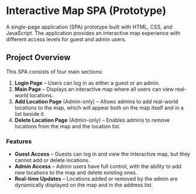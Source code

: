 # Interactive Map SPA (Prototype)

A single-page application (SPA) prototype built with HTML, CSS, and JavaScript. The application provides an interactive map experience with different access levels for guest and admin users.

## Project Overview

This SPA consists of four main sections:

1. **Login Page** – Users can log in as either a guest or an admin.
2. **Main Page** – Displays an interactive map where all users can view real-world locations.
3. **Add Location Page** (Admin-only) – Allows admins to add real-world locations to the map, which will appear both on the map itself and in a list beside it.
4. **Delete Location Page** (Admin-only) – Enables admins to remove locations from the map and the location list.

### Features

- **Guest Access** – Guests can log in and view the interactive map, but they cannot add or delete locations.
- **Admin Access** – Admin users have full control, with the ability to add new locations to the map and delete existing ones.
- **Real-time Updates** – Locations added or removed by the admin are dynamically displayed on the map and in the address list.

